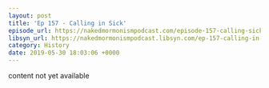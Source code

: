 ```yaml
---
layout: post
title: 'Ep 157 - Calling in Sick'
episode_url: https://nakedmormonismpodcast.com/episode-157-calling-sick/
libsyn_url: https://nakedmormonismpodcast.libsyn.com/ep-157-calling-in-sick
category: History
date: 2019-05-30 18:03:06 +0000
---
```


content not yet available
